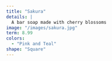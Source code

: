 ```yaml
---
title: "Sakura"
details: |
  A bar soap made with cherry blossoms
image: "/images/sakura.jpg"
term: 8.99
colors:
  - "Pink and Teal"
shape: "Square"
---
```

